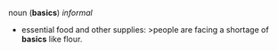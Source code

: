noun (**basics**) *informal*
- essential food and other supplies: >people are facing a shortage of **basics** like flour.
